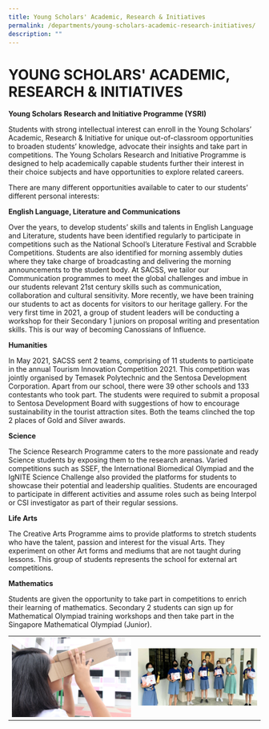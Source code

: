```yaml
---
title: Young Scholars' Academic, Research & Initiatives
permalink: /departments/young-scholars-academic-research-initiatives/
description: ""
---
```

# YOUNG SCHOLARS' ACADEMIC, RESEARCH & INITIATIVES

**Young Scholars** **Research and Initiative Programme (YSRI)**

Students with strong intellectual interest can enroll in the Young Scholars’ Academic, Research & Initiative for unique out-of-classroom opportunities to broaden students’ knowledge, advocate their insights and take part in competitions. The Young Scholars Research and Initiative Programme is designed to help academically capable students further their interest in their choice subjects and have opportunities to explore related careers. 

There are many different opportunities available to cater to our students’ different personal interests:

**English Language, Literature and Communications**

Over the years, to develop students’ skills and talents in English Language and Literature, students have been identified regularly to participate in competitions such as the National School’s Literature Festival and Scrabble Competitions. Students are also identified for morning assembly duties where they take charge of broadcasting and delivering the morning announcements to the student body. At SACSS, we tailor our Communication programmes to meet the global challenges and imbue in our students relevant 21st century skills such as communication, collaboration and cultural sensitivity. More recently, we have been training our students to act as docents for visitors to our heritage gallery. For the very first time in 2021, a group of student leaders will be conducting a workshop for their Secondary 1 juniors on proposal writing and presentation skills. This is our way of becoming Canossians of Influence.

**Humanities** 

In May 2021, SACSS sent 2 teams, comprising of 11 students to participate in the annual Tourism Innovation Competition 2021. This competition was jointly organised by Temasek Polytechnic and the Sentosa Development Corporation. Apart from our school, there were 39 other schools and 133 contestants who took part. The students were required to submit a proposal to Sentosa Development Board with suggestions of how to encourage sustainability in the tourist attraction sites. Both the teams clinched the top 2 places of Gold and Silver awards.

**Science** 

The Science Research Programme caters to the more passionate and ready Science students by exposing them to the research arenas. Varied competitions such as SSEF, the International Biomedical Olympiad and the IgNITE Science Challenge also provided the platforms for students to showcase their potential and leadership qualities. Students are encouraged to participate in different activities and assume roles such as being Interpol or CSI investigator as part of their regular sessions.

**Life Arts** 

The Creative Arts Programme aims to provide platforms to stretch students who have the talent, passion and interest for the visual Arts. They experiment on other Art forms and mediums that are not taught during lessons. This group of students represents the school for external art competitions.

**Mathematics** 

Students are given the opportunity to take part in competitions to enrich their learning of mathematics. Secondary 2 students can sign up for Mathematical Olympiad training workshops and then take part in the Singapore Mathematical Olympiad (Junior).

|   |   |
|---|---|
| ![](/images/Departments/YOUNG%20SCHOLARS%20ACAD%20RES%20&%20INIT/IMG_8298-scaled.jpg)  | ![](/images/Departments/YOUNG%20SCHOLARS%20ACAD%20RES%20&%20INIT/Humanities-2.jpg)  |

